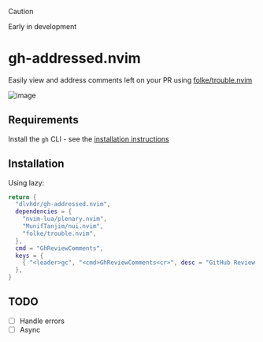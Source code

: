 > [!CAUTION]
> Early in development

# gh-addressed.nvim

Easily view and address comments left on your PR using [folke/trouble.nvim](https://github.com/folke/trouble.nvim)

![image](https://github.com/dlvhdr/gh-addressed.nvim/assets/6196971/603f46ce-5b6f-429f-ba52-88ec8b982657)


## Requirements

Install the `gh` CLI - see the [installation instructions](https://github.com/cli/cli#installation)

## Installation

Using lazy:

```lua
return {
  "dlvhdr/gh-addressed.nvim",
  dependencies = {
    "nvim-lua/plenary.nvim",
    "MunifTanjim/nui.nvim",
    "folke/trouble.nvim",
  },
  cmd = "GhReviewComments",
  keys = {
    { "<leader>gc", "<cmd>GhReviewComments<cr>", desc = "GitHub Review Comments" },
  },
}
```

## TODO

- [ ] Handle errors
- [ ] Async
